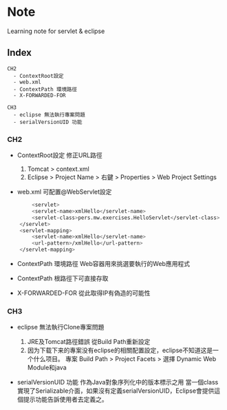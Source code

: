 # Note
Learning note for servlet & eclipse

## Index

	CH2
      - ContextRoot設定
      - web.xml
	  - ContextPath 環境路徑
	  - X-FORWARDED-FOR
	  
	CH3
	  - eclipse 無法執行專案問題
      - serialVersionUID 功能
      
### CH2

  - ContextRoot設定
      修正URL路徑
      1. Tomcat > context.xml
      2. Eclipse > Project Name > 右鍵 > Properties > Web Project Settings
	  
  - web.xml
      可配置@WebServlet設定

```sh
        <servlet>
		<servlet-name>xmlHello</servlet-name>
		<servlet-class>pers.mw.exercises.HelloServlet</servlet-class>
	</servlet>
	<servlet-mapping>
		<servlet-name>xmlHello</servlet-name>
		<url-pattern>/xmlHello</url-pattern>
	</servlet-mapping>
```

  - ContextPath 環境路徑
      Web容器用來挑選要執行的Web應用程式
	  
  - ContextPath 根路徑下可直接存取
  
  - X-FORWARDED-FOR 從此取得IP有偽造的可能性

### CH3

  - eclipse 無法執行Clone專案問題
	1. JRE及Tomcat路徑錯誤
	   從Build Path重新設定
    2. 因为下载下来的專案没有eclipse的相關配置設定，eclipse不知道这是一个什么项目。
	   專案 Build Path > Project Facets > 選擇 Dynamic Web Module和java
	  
  - serialVersionUID 功能
      作為Java對象序列化中的版本標示之用
	  當一個class實現了Serializable介面，如果沒有定義serialVersionUID，Eclipse會提供這個提示功能告訴使用者去定義之。
	  

